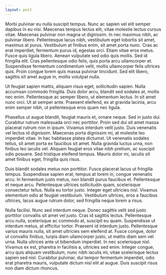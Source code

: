 ```yaml
---
layout: post
---
```

Morbi pulvinar eu nulla suscipit tempus. Nunc ac sapien vel elit semper dapibus in eu nisi. Maecenas tempus lectus elit, vitae molestie lectus cursus vitae. Maecenas pulvinar non magna ut dignissim. In nec maximus nibh, ac pulvinar libero. Pellentesque lacus nibh, vestibulum eget lobortis sit amet, maximus at purus. Vestibulum at finibus enim, sit amet porta nunc. Cras ac erat imperdiet, fermentum purus id, egestas orci. Etiam vitae eros metus. Fusce quis ligula libero. Aenean vulputate sed odio quis mollis. Sed id fringilla elit. Cras pellentesque odio felis, quis porta arcu ullamcorper et. Suspendisse fermentum condimentum velit, mollis ullamcorper felis ultrices quis. Proin congue lorem quis massa pulvinar tincidunt. Sed elit libero, sagittis sit amet augue in, mollis volutpat nulla.

Ut feugiat sapien mattis, aliquam risus eget, sollicitudin sapien. Nulla accumsan commodo fringilla. Duis dolor arcu, blandit sed sodales at, mollis nec enim. Pellentesque ac semper libero, ut elementum lectus. In sit amet nunc orci. Ut at semper ante. Praesent eleifend, ex at gravida lacinia, arcu enim semper nibh, ut pellentesque eros quam nec ligula.

Phasellus ut augue blandit, feugiat mauris et, ornare neque. Sed in justo dui. Curabitur rutrum malesuada orci nec porttitor. Proin sed dui sit amet massa placerat rutrum non in ipsum. Vivamus interdum velit justo. Duis venenatis vel lectus id dignissim. Maecenas porta dignissim mi, at molestie leo imperdiet vitae. In hac habitasse platea dictumst. Ut venenatis sodales tellus, sit amet porta ex faucibus sit amet. Nulla gravida luctus urna, non finibus leo iaculis vel. Aliquam feugiat eros vitae nibh pretium, ac suscipit odio posuere. Sed tristique eleifend tempus. Mauris dolor mi, iaculis sit amet finibus eget, fringilla quis risus.

Duis blandit sodales metus non porttitor. Fusce placerat lacus ut fringilla tempus. Suspendisse sapien erat, tempus at lorem in, congue venenatis arcu. In fermentum justo metus, non blandit purus faucibus et. Pellentesque et neque arcu. Pellentesque ultrices sollicitudin quam, scelerisque consectetur tellus. Nulla eu tortor justo. Integer eget ultricies nisl. Vivamus elementum odio at feugiat vestibulum. Vestibulum ultrices, eros a faucibus ultrices, lacus augue rutrum dolor, sed fringilla neque lorem a risus.

Nulla facilisi. Nunc sed interdum neque. Donec sagittis velit sed justo porttitor convallis sit amet vel justo. Cras id sagittis lectus. Pellentesque arcu nulla, scelerisque ac commodo at, suscipit eu quam. Suspendisse ut interdum metus, at efficitur tortor. Praesent id interdum justo. Pellentesque varius mauris nulla, sit amet ultricies sem eleifend at. Fusce congue, dolor ut convallis finibus, turpis diam ullamcorper justo, ut mattis diam sem vel urna. Nulla ultrices ante ut bibendum imperdiet. In nec scelerisque nisl. Vivamus ex est, pharetra in facilisis a, ultricies sed enim. Integer congue, arcu quis aliquam vestibulum, nunc nibh iaculis mi, vitae scelerisque lectus sapien sed nisl. Curabitur pulvinar, dui tempor fermentum imperdiet, odio erat pharetra mauris, vulputate dictum nisl elit at augue. Duis suscipit risus non diam dictum rhoncus. 
